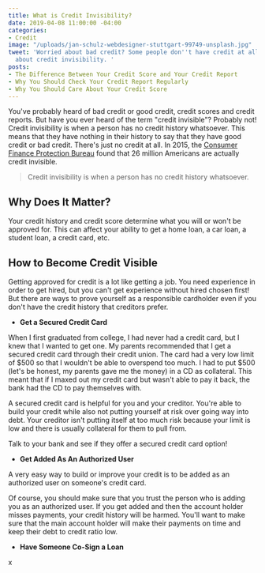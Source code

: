 ```yaml
---
title: What is Credit Invisibility?
date: 2019-04-08 11:00:00 -04:00
categories:
- Credit
image: "/uploads/jan-schulz-webdesigner-stuttgart-99749-unsplash.jpg"
tweet: 'Worried about bad credit? Some people don''t have credit at all. Learn more
  about credit invisibility. '
posts:
- The Difference Between Your Credit Score and Your Credit Report
- Why You Should Check Your Credit Report Regularly
- Why You Should Care About Your Credit Score
---
```


You've probably heard of bad credit or good credit, credit scores and credit reports. But have you ever heard of the term "credit invisible"? Probably not! Credit invisibility is when a person has no credit history whatsoever. This means that they have nothing in their history to say that they have good credit or bad credit. There's just no credit at all. In 2015, the [Consumer Finance Protection Bureau](https://www.consumerfinance.gov/about-us/blog/who-are-credit-invisible/) found that 26 million Americans are actually credit invisible.

> Credit invisibility is when a person has no credit history whatsoever.

## Why Does It Matter?

Your credit history and credit score determine what you will or won't be approved for. This can affect your ability to get a home loan, a car loan, a student loan, a credit card, etc. 

## How to Become Credit Visible

Getting approved for credit is a lot like getting a job. You need experience in order to get hired, but you can't get experience without hired chosen first! But there are ways to prove yourself as a responsible cardholder even if you don't have the credit history that creditors prefer. 

* **Get a Secured Credit Card**

When I first graduated from college, I had never had a credit card, but I knew that I wanted to get one. My parents recommended that I get a secured credit card through their credit union. The card had a very low limit of $500 so that I wouldn't be able to overspend too much. I had to put $500 (let's be honest, my parents gave me the money) in a CD as collateral. This meant that if I maxed out my credit card but wasn't able to pay it back, the bank had the CD to pay themselves with. 

A secured credit card is helpful for you and your creditor. You're able to build your credit while also not putting yourself at risk over going way into debt. Your creditor isn't putting itself at too much risk because your limit is low and there is usually collateral for them to pull from.

Talk to your bank and see if they offer a secured credit card option!

* **Get Added As An Authorized User**

A very easy way to build or improve your credit is to be added as an authorized user on someone's credit card.

Of course, you should make sure that you trust the person who is adding you as an authorized user. If you get added and then the account holder misses payments, your credit history will be harmed. You'll want to make sure that the main account holder will make their payments on time and keep their debt to credit ratio low. 

* **Have Someone Co-Sign a Loan**

x